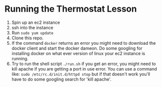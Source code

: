 # Running the Thermostat Lesson
1. Spin up an ec2 instance
2. ssh into the instance
3. Run `sudo yum update`
4. Clone this repo.
5. If the command `docker` returns an error you might need to download the docker client and start the docker dameon. Do some googling for installing docker on what ever version of linux your ec2 instance is running.
6. Try to run the shell script `./run.sh` if you get an error, you might need to kill apache if you are getting a port in use error. You can use a command like: `sudo /etc/rc.d/init.d/httpd stop` but if that doesn't work you'll have to do some googling search for 'kill apache'.

